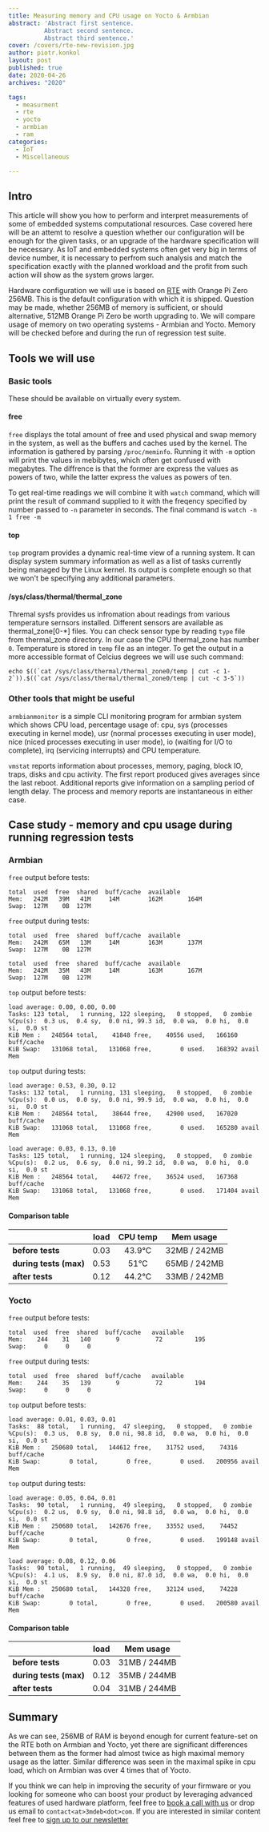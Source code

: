 ```yaml
---
title: Measuring memory and CPU usage on Yocto & Armbian
abstract: 'Abstract first sentence.
          Abstract second sentence.
          Abstract third sentence.'
cover: /covers/rte-new-revision.jpg
author: piotr.konkol
layout: post
published: true
date: 2020-04-26
archives: "2020"

tags:
  - measurment
  - rte
  - yocto
  - armbian
  - ram
categories:
  - IoT
  - Miscellaneous

---
```


## Intro
This article will show you how to perform and interpret measurements of some of
embedded systems computational resources. Case covered here will be an attemt
to resolve a question whether our configuration will be enough for the given
tasks, or an upgrade of the hardware specification will be necessary. As IoT and
embedded systems often get very big in terms of device number, it is necessary
to perfrom such analysis and match the specification exactly with the planned
workload and the profit from such action will show as the system grows larger.

Hardware configuration we will use is based on [RTE](https://3mdeb.com/products/open-source-hardware/rte/)
with Orange Pi Zero 256MB. This is the default configuration with which it
is shipped. Question may be made, whether 256MB of memory is sufficient, or
should alternative, 512MB Orange Pi Zero be worth upgrading to. We will compare
usage of memory on two operating systems - Armbian and Yocto. Memory will be
checked before and during the run of regression test suite.

## Tools we will use

### Basic tools

These should be available on virtually every system.

#### free
`free` displays the total amount of free and used physical and swap
memory in the system, as well as the buffers and caches used by  the
kernel.  The information is gathered by parsing `/proc/meminfo`. Running
it with `-m` option will print the values in mebibytes, which often get
confused with megabytes. The diffrence is that the former are express the
values as powers of two, while the latter express the values as powers of ten.

To get real-time readings we will combine it with `watch` command, which will
print the result of command supplied to it with the freqency specified by
number passed to `-n` parameter in seconds. The final command is
`watch -n 1 free -m`

#### top
`top` program provides a dynamic real-time view of a running system. It can
display system summary information as well as a list of tasks currently
being managed by the Linux kernel. Its output is complete enough so that
we won't be specifying any additional parameters.

#### /sys/class/thermal/thermal_zone
Thremal sysfs provides us infromation about readings from various temperature
sernsors installed. Different sensors are available as thermal_zone[0-*] files.
You can check sensor type by reading `type` file from thermal_zone directory.
In our case the CPU thermal_zone has number `0`. Temperature is stored in
`temp` file as an integer.  To get the output in a more accessible format
of Celcius degrees we will use such command:
```
echo $((`cat /sys/class/thermal/thermal_zone0/temp | cut -c 1-2`)).$((`cat /sys/class/thermal/thermal_zone0/temp | cut -c 3-5`))
```

### Other tools that might be useful

`armbianmonitor` is a simple CLI monitoring program for armbian system which
shows CPU load, percentage usage of: cpu, sys (processes executing in kernel
mode), usr (normal processes executing in user mode), nice (niced processes
executing in user mode), io (waiting for I/O to complete), irq (servicing
interrupts) and CPU temperature.

`vmstat` reports information about processes, memory, paging, block IO, traps,
disks and cpu activity. The first report produced gives averages since the last
reboot. Additional reports give information on a sampling period of length
delay. The process and memory reports are instantaneous in either case.

## Case study - memory and cpu usage during running regression tests

### Armbian

`free` output before tests:

```
total  used  free  shared  buff/cache  available
Mem:   242M   39M   41M     14M        162M       164M
Swap:  127M    0B  127M
```

`free` output during tests:

```
total  used  free  shared  buff/cache  available
Mem:   242M   65M   13M     14M        163M       137M
Swap:  127M    0B  127M
```

```
total  used  free  shared  buff/cache  available
Mem:   242M   35M   43M     14M        163M       167M
Swap:  127M    0B  127M
```

`top` output before tests:

```
load average: 0.00, 0.00, 0.00
Tasks: 123 total,   1 running, 122 sleeping,   0 stopped,   0 zombie
%Cpu(s):  0.3 us,  0.4 sy,  0.0 ni, 99.3 id,  0.0 wa,  0.0 hi,  0.0 si,  0.0 st
KiB Mem :   248564 total,    41848 free,    40556 used,   166160 buff/cache
KiB Swap:   131068 total,   131068 free,        0 used.   168392 avail Mem
```

`top` output during tests:

```
load average: 0.53, 0.30, 0.12
Tasks: 132 total,   1 running, 131 sleeping,   0 stopped,   0 zombie
%Cpu(s):  0.0 us,  0.0 sy,  0.0 ni, 99.9 id,  0.0 wa,  0.0 hi,  0.0 si,  0.0 st
KiB Mem :   248564 total,    38644 free,    42900 used,   167020 buff/cache
KiB Swap:   131068 total,   131068 free,        0 used.   165280 avail Mem
```

```
load average: 0.03, 0.13, 0.10
Tasks: 125 total,   1 running, 124 sleeping,   0 stopped,   0 zombie
%Cpu(s):  0.2 us,  0.6 sy,  0.0 ni, 99.2 id,  0.0 wa,  0.0 hi,  0.0 si,  0.0 st
KiB Mem :   248564 total,    44672 free,    36524 used,   167368 buff/cache
KiB Swap:   131068 total,   131068 free,        0 used.   171404 avail Mem
```

#### Comparison table

|                       |load   | CPU temp   | Mem usage    |
|:----------------------|:-----:|:----------:|:------------:|
|**before tests**       | 0.03  | 43.9&deg;C | 32MB / 242MB |
|**during tests (max)** | 0.53  | 51&deg;C   | 65MB / 242MB |
|**after tests**        | 0.12  | 44.2&deg;C | 33MB / 242MB |

### Yocto
`free` output before tests:

```
total  used  free  shared  buff/cache   available
Mem:    244    31   140       9          72         195
Swap:     0     0     0
```

`free` output during tests:

```
total  used  free  shared  buff/cache   available
Mem:    244    35   139       9          72         194
Swap:     0     0     0
```

`top` output before tests:

```
load average: 0.01, 0.03, 0.01
Tasks:  88 total,   1 running,  47 sleeping,   0 stopped,   0 zombie
%Cpu(s):  0.3 us,  0.8 sy,  0.0 ni, 98.8 id,  0.0 wa,  0.0 hi,  0.0 si,  0.0 st
KiB Mem :   250680 total,   144612 free,    31752 used,    74316 buff/cache
KiB Swap:        0 total,        0 free,        0 used.   200956 avail Mem
```

`top` output during tests:

```
load average: 0.05, 0.04, 0.01
Tasks:  90 total,   1 running,  49 sleeping,   0 stopped,   0 zombie
%Cpu(s):  0.2 us,  0.9 sy,  0.0 ni, 98.8 id,  0.0 wa,  0.0 hi,  0.0 si,  0.0 st
KiB Mem :   250680 total,   142676 free,    33552 used,    74452 buff/cache
KiB Swap:        0 total,        0 free,        0 used.   199148 avail Mem
```

```
load average: 0.08, 0.12, 0.06
Tasks:  90 total,   1 running,  49 sleeping,   0 stopped,   0 zombie
%Cpu(s):  4.1 us,  8.9 sy,  0.0 ni, 87.0 id,  0.0 wa,  0.0 hi,  0.0 si,  0.0 st
KiB Mem :   250680 total,   144328 free,    32124 used,    74228 buff/cache
KiB Swap:        0 total,        0 free,        0 used.   200580 avail Mem
```

#### Comparison table

|                        | load  | Mem usage    |
|:-----------------------|:-----:|:------------:|
|**before tests**        | 0.03  | 31MB / 244MB |
|**during tests (max)**  | 0.12  | 35MB / 244MB |
|**after tests**         | 0.04  | 31MB / 244MB |


## Summary
As we can see, 256MB of RAM is beyond enough for current feature-set on the
RTE both on Armbian and Yocto, yet there are significant differences between
them as the former had almost twice as high maximal memory usage as the latter.
Similar difference was seen in the maximal spike in cpu load, which on Armbian
was over 4 times that of Yocto.


If you think we can help in improving the security of your firmware or you
looking for someone who can boost your product by leveraging advanced features
of used hardware platform, feel free to [book a call with us](https://calendly.com/3mdeb/consulting-remote-meeting)
or drop us email to `contact<at>3mdeb<dot>com`. If you are interested in similar
content feel free to [sign up to our newsletter](http://eepurl.com/gfoekD)
